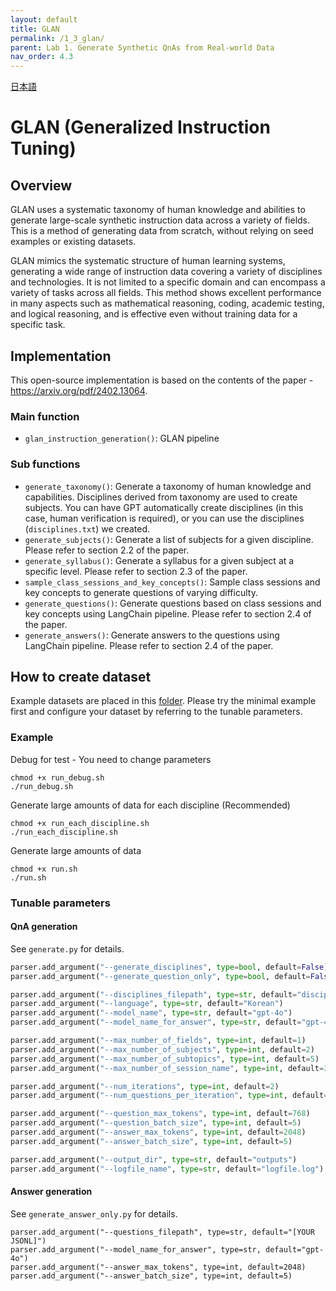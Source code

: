 ```yaml
---
layout: default
title: GLAN
permalink: /1_3_glan/
parent: Lab 1. Generate Synthetic QnAs from Real-world Data
nav_order: 4.3
---
```


[日本語](README_ja.md)

# GLAN (Generalized Instruction Tuning) 

## Overview
GLAN uses a systematic taxonomy of human knowledge and abilities to generate large-scale synthetic instruction data across a variety of fields. 
This is a method of generating data from scratch, without relying on seed examples or existing datasets.

GLAN mimics the systematic structure of human learning systems, generating a wide range of instruction data covering a variety of disciplines and technologies. It is not limited to a specific domain and can encompass a variety of tasks across all fields.
This method shows excellent performance in many aspects such as mathematical reasoning, coding, academic testing, and logical reasoning, and is effective even without training data for a specific task.

## Implementation
This open-source implementation is based on the contents of the paper - https://arxiv.org/pdf/2402.13064.

### Main function
- `glan_instruction_generation()`: GLAN pipeline

### Sub functions
- `generate_taxonomy()`: Generate a taxonomy of human knowledge and capabilities. Disciplines derived from taxonomy are used to create subjects.
You can have GPT automatically create disciplines (in this case, human verification is required), or you can use the disciplines (`disciplines.txt`) we created.
- `generate_subjects()`: Generate a list of subjects for a given discipline. Please refer to section 2.2 of the paper.
- `generate_syllabus()`: Generate a syllabus for a given subject at a specific level. Please refer to section 2.3 of the paper.
- `sample_class_sessions_and_key_concepts()`: Sample class sessions and key concepts to generate questions of varying difficulty.
- `generate_questions()`: Generate questions based on class sessions and key concepts using LangChain pipeline. Please refer to section 2.4 of the paper.
- `generate_answers()`: Generate answers to the questions using LangChain pipeline. Please refer to section 2.4 of the paper.


## How to create dataset
Example datasets are placed in this [folder](samples). Please try the minimal example first and configure your dataset by referring to the tunable parameters.

### Example

Debug for test - You need to change parameters
```shell
chmod +x run_debug.sh
./run_debug.sh
```

Generate large amounts of data for each discipline (Recommended)
```shell
chmod +x run_each_discipline.sh
./run_each_discipline.sh
```

Generate large amounts of data
```shell
chmod +x run.sh
./run.sh
```


### Tunable parameters

#### QnA generation
See `generate.py` for details.

```python
parser.add_argument("--generate_disciplines", type=bool, default=False)
parser.add_argument("--generate_question_only", type=bool, default=False)

parser.add_argument("--disciplines_filepath", type=str, default="disciplines_sample.txt")
parser.add_argument("--language", type=str, default="Korean")
parser.add_argument("--model_name", type=str, default="gpt-4o")
parser.add_argument("--model_name_for_answer", type=str, default="gpt-4o")

parser.add_argument("--max_number_of_fields", type=int, default=1)
parser.add_argument("--max_number_of_subjects", type=int, default=2)
parser.add_argument("--max_number_of_subtopics", type=int, default=5)
parser.add_argument("--max_number_of_session_name", type=int, default=3)

parser.add_argument("--num_iterations", type=int, default=2)
parser.add_argument("--num_questions_per_iteration", type=int, default=5)

parser.add_argument("--question_max_tokens", type=int, default=768)
parser.add_argument("--question_batch_size", type=int, default=5)
parser.add_argument("--answer_max_tokens", type=int, default=2048)
parser.add_argument("--answer_batch_size", type=int, default=5)

parser.add_argument("--output_dir", type=str, default="outputs")
parser.add_argument("--logfile_name", type=str, default="logfile.log")
```

#### Answer generation
See `generate_answer_only.py` for details.

```
parser.add_argument("--questions_filepath", type=str, default="[YOUR JSONL]")
parser.add_argument("--model_name_for_answer", type=str, default="gpt-4o")
parser.add_argument("--answer_max_tokens", type=int, default=2048)
parser.add_argument("--answer_batch_size", type=int, default=5)
```
